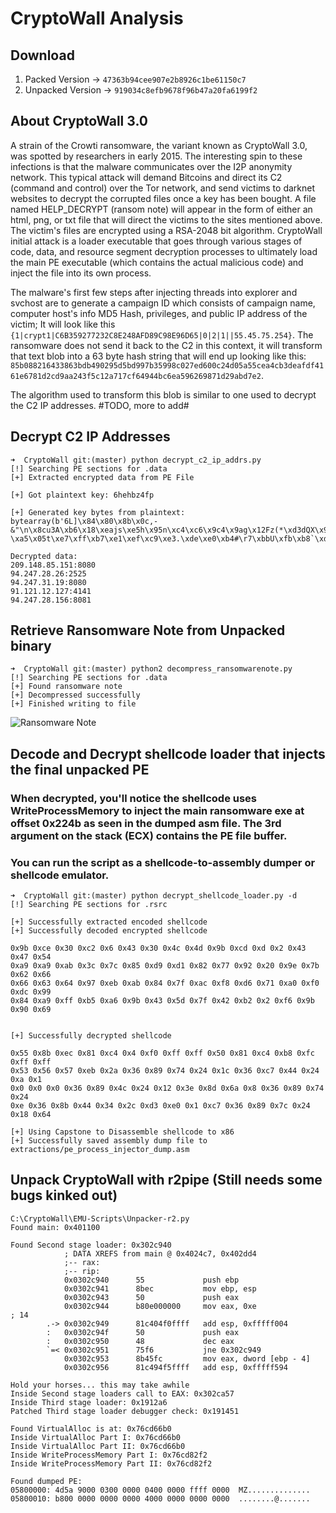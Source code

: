 # CryptoWall Analysis
## Download
1. Packed Version -> `47363b94cee907e2b8926c1be61150c7`
2. Unpacked Version -> `919034c8efb9678f96b47a20fa6199f2`

## About CryptoWall 3.0
A strain of the Crowti ransomware, the variant known as CryptoWall 3.0, was spotted by researchers in early 2015. The interesting spin to these infections is that the malware communicates over the I2P anonymity network. This typical attack will demand Bitcoins and direct its C2 (command and control) over the Tor network, and send victims to darknet websites to decrypt the corrupted files once a key has been bought. A file named HELP_DECRYPT (ransom note) will appear in the form of either an html, png, or txt file that will direct the victims to the sites mentioned above. The victim's files are encrypted using a RSA-2048 bit algorithm. CryptoWall initial attack is a loader executable that goes through various stages of code, data, and resource segment decryption processes to ultimately load the main PE executable (which contains the actual malicious code) and inject the file into its own process.

The malware's first few steps after injecting threads into explorer and svchost are to generate a campaign ID which consists of campaign name, computer host's info MD5 Hash, privileges, and public IP address of the victim; It will look like this `{1|crypt1|C6B359277232C8E248AFD89C98E96D65|0|2|1||55.45.75.254}`. The ransomware does not send it back to the C2 in this context, it will transform that text blob into a 63 byte hash string that will end up looking like this: `85b088216433863bdb490295d5bd997b35998c027ed600c24d05a55cea4cb3deafdf4161e6781d2cd9aa243f5c12a717cf64944bc6ea596269871d29abd7e2`.

The algorithm used to transform this blob is similar to one used to decrypt the C2 IP addresses.  #TODO, more to add#

## Decrypt C2 IP Addresses
```
➜  CryptoWall git:(master) python decrypt_c2_ip_addrs.py
[!] Searching PE sections for .data
[+] Extracted encrypted data from PE File

[+] Got plaintext key: 6hehbz4fp

[+] Generated key bytes from plaintext:
bytearray(b'6L]\x84\x80\x8b\x0c,-&"\n\x8cu3A\xb6\x18\xeajs\xe5h\x95n\xc4\xc6\x9c4\x9ag\x12Fz(*\xd3dQX\x92Y\x97\xa9PB\x8e\xd0T\x1f\x1ep\xa8M\x83\xfc\x99:\xd5\t\xdc\\\x85\xb2\xc5\x9ek\xf9)\xaa\x1c\x19\xcc\xc7I\x00\xc1\xec\x1blJ\xb3m~\xa0\'K\xf8\xafc\xb9r>$i!\x98o\x93\x0fS\xeb1\x86\x90\xcd\x9dx\x0eG\xa4\xee=\xc3\xd4fZ\xe6\xda\x10\x89%\xe2/\x91C\x1d\xac\xd7\x02\xa3\xdfqaD\xd1|y\xd2V\xf6w2H\x16\xa7_\xddR\x0b\xc0\xe8\xca \xa5\x05t\xe7\xff\xb7\xe1\xef\xc9\xe3.\xde\xe0\xb4#\r7\xbbU\xfb\xb8`\xdb\xd9\xa1\xab\xf5^\xe9\xed\x1a8\x14\xb0\x04\xbf\x019\xd6\x17\x82\xc8\xae\x13N}\xb5\xd8\xce\xfaW\xbc\xe4@\xf2\xb1e\x15\x88E\xfeO\xfdb\x9f\x085\x96\xa6\xf3\x030\x9b\x87\xad\xf7\x11\xcb\xbe{\x7f?;\xa2\x8f\xba\xf1\x06v\x07\x8a<\x94\xf0\x81\x8d+\xbd[\xc2\xf4\xcf')

Decrypted data:
209.148.85.151:8080
94.247.28.26:2525
94.247.31.19:8080
91.121.12.127:4141
94.247.28.156:8081
```

## Retrieve Ransomware Note from Unpacked binary
```
➜  CryptoWall git:(master) python2 decompress_ransomwarenote.py
[!] Searching PE sections for .data
[+] Found ransomware note
[+] Decompressed successfully
[+] Finished writing to file
```
![Ransomware Note](https://i.ibb.co/r2mk1fc/Screen-Shot-2020-03-21-at-12-43-42-PM.png)

## Decode and Decrypt shellcode loader that injects the final unpacked PE
### When decrypted, you'll notice the shellcode uses WriteProcessMemory to inject the main ransomware exe at offset 0x224b as seen in the dumped asm file. The 3rd argument on the stack (ECX) contains the PE file buffer.
### You can run the script as a shellcode-to-assembly dumper or shellcode emulator.
```
➜  CryptoWall git:(master) python decrypt_shellcode_loader.py -d
[!] Searching PE sections for .rsrc

[+] Successfully extracted encoded shellcode
[+] Successfully decoded encrypted shellcode

0x9b 0xce 0x30 0xc2 0x6 0x43 0x30 0x4c 0x4d 0x9b 0xcd 0xd 0x2 0x43 0x47 0x54
0xa9 0xa9 0xab 0x3c 0x7c 0x85 0xd9 0xd1 0x82 0x77 0x92 0x20 0x9e 0x7b 0x62 0x66
0x66 0x63 0x64 0x97 0xeb 0xab 0x84 0x7f 0xac 0xf8 0xd6 0x71 0xa0 0xf0 0xdc 0x99
0x84 0xa9 0xff 0xb5 0xa6 0x9b 0x43 0x5d 0x7f 0x42 0xb2 0x2 0xf6 0x9b 0x90 0x69


[+] Successfully decrypted shellcode

0x55 0x8b 0xec 0x81 0xc4 0x4 0xf0 0xff 0xff 0x50 0x81 0xc4 0xb8 0xfc 0xff 0xff
0x53 0x56 0x57 0xeb 0x2a 0x36 0x89 0x74 0x24 0x1c 0x36 0xc7 0x44 0x24 0xa 0x1
0x0 0x0 0x0 0x36 0x89 0x4c 0x24 0x12 0x3e 0x8d 0x6a 0x8 0x36 0x89 0x74 0x24
0xe 0x36 0x8b 0x44 0x34 0x2c 0xd3 0xe0 0x1 0xc7 0x36 0x89 0x7c 0x24 0x18 0x64

[+] Using Capstone to Disassemble shellcode to x86
[+] Successfully saved assembly dump file to extractions/pe_process_injector_dump.asm
```

## Unpack CryptoWall with r2pipe (Still needs some bugs kinked out)
```
C:\CryptoWall\EMU-Scripts\Unpacker-r2.py
Found main: 0x401100

Found Second stage loader: 0x302c940
            ; DATA XREFS from main @ 0x4024c7, 0x402dd4
            ;-- rax:
            ;-- rip:
            0x0302c940      55             push ebp
            0x0302c941      8bec           mov ebp, esp
            0x0302c943      50             push eax
            0x0302c944      b80e000000     mov eax, 0xe                ; 14
        .-> 0x0302c949      81c404f0ffff   add esp, 0xfffff004
        :   0x0302c94f      50             push eax
        :   0x0302c950      48             dec eax
        `=< 0x0302c951      75f6           jne 0x302c949
            0x0302c953      8b45fc         mov eax, dword [ebp - 4]
            0x0302c956      81c494f5ffff   add esp, 0xfffff594

Hold your horses... this may take awhile
Inside Second stage loaders call to EAX: 0x302ca57
Inside Third stage loader: 0x1912a6
Patched Third stage loader debugger check: 0x191451

Found VirtualAlloc is at: 0x76cd66b0
Inside VirtualAlloc Part I: 0x76cd66b0
Inside VirtualAlloc Part II: 0x76cd66b0
Inside WriteProcessMemory Part I: 0x76cd82f2
Inside WriteProcessMemory Part II: 0x76cd82f2

Found dumped PE:
05800000: 4d5a 9000 0300 0000 0400 0000 ffff 0000  MZ..............
05800010: b800 0000 0000 0000 4000 0000 0000 0000  ........@.......
```
